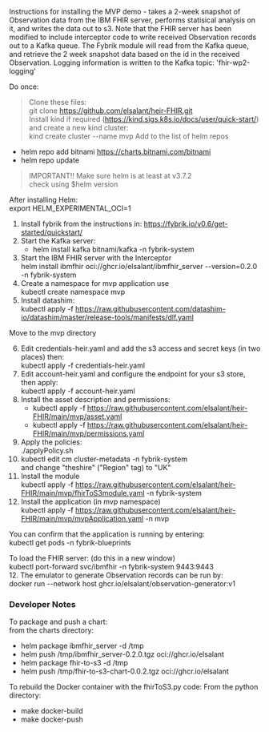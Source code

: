 Instructions for installing the MVP demo - takes a 2-week snapshot of Observation data from
the IBM FHIR server, performs statisical analysis on it, and writes the data out to s3.
Note that the FHIR server has been modified to include interceptor code to write received 
Observation records out to a Kafka queue.  The Fybrik module will read from the Kafka queue, and 
retrieve the 2 week snapshot data based on the id in the received Observation.
Logging information is written to the Kafka topic: 'fhir-wp2-logging'

Do once:
> Clone these files:  
git clone https://github.com/elsalant/heir-FHIR.git  
> Install kind if required (https://kind.sigs.k8s.io/docs/user/quick-start/) and create a new kind cluster:  
kind create cluster --name mvp 
> Add to the list of helm repos  
- helm repo add bitnami https://charts.bitnami.com/bitnami
- helm repo update

> IMPORTANT!!
>  Make sure helm is at least at v3.7.2  
check using $helm version

After installing Helm:  
export HELM_EXPERIMENTAL_OCI=1

1. Install fybrik from the instructions in: https://fybrik.io/v0.6/get-started/quickstart/
2. Start the Kafka server:  
   - helm install kafka bitnami/kafka -n fybrik-system  
3. Start the IBM FHIR server with the Interceptor  
    helm install ibmfhir oci://ghcr.io/elsalant/ibmfhir_server --version=0.2.0 -n fybrik-system  
4. Create a namespace for mvp application use  
   kubectl create namespace mvp
5. Install datashim:  
   kubectl apply -f https://raw.githubusercontent.com/datashim-io/datashim/master/release-tools/manifests/dlf.yaml

Move to the mvp directory  

6. Edit credentials-heir.yaml and add the s3 access and secret keys (in two places) then:  
   kubectl apply -f credentials-heir.yaml
7. Edit account-heir.yaml and configure the endpoint for your s3 store, then apply:  
   kubectl apply -f account-heir.yaml
8. Install the asset description and permissions:  
   - kubectl apply -f https://raw.githubusercontent.com/elsalant/heir-FHIR/main/mvp/asset.yaml
   - kubectl apply -f https://raw.githubusercontent.com/elsalant/heir-FHIR/main/mvp/permissions.yaml
7. Apply the policies:   
  ./applyPolicy.sh
8. kubectl edit cm cluster-metadata -n fybrik-system  
   and change "theshire" ("Region" tag) to "UK"
9. Install the module  
   kubectl apply -f https://raw.githubusercontent.com/elsalant/heir-FHIR/main/mvp/fhirToS3module.yaml -n fybrik-system
10. Install the application (in mvp namespace)  
   kubectl apply -f https://raw.githubusercontent.com/elsalant/heir-FHIR/main/mvp/mvpApplication.yaml -n mvp

   You can confirm that the application is running by entering:    
      kubectl get pods -n fybrik-blueprints

To load the FHIR server:  (do this in a new window)  
   kubectl port-forward svc/ibmfhir -n fybrik-system 9443:9443  
12. The emulator to generate Observation records can be run by:  
   docker run --network host ghcr.io/elsalant/observation-generator:v1    

### Developer Notes
To package and push a chart:  
from the charts directory:  
- helm package ibmfhir_server -d /tmp
- helm push /tmp/ibmfhir_server-0.2.0.tgz oci://ghcr.io/elsalant
- helm package fhir-to-s3 -d /tmp
- helm push /tmp/fhir-to-s3-chart-0.0.2.tgz oci://ghcr.io/elsalant

To rebuild the Docker container with the fhirToS3.py code:
From the python directory:
- make docker-build
- make docker-push


